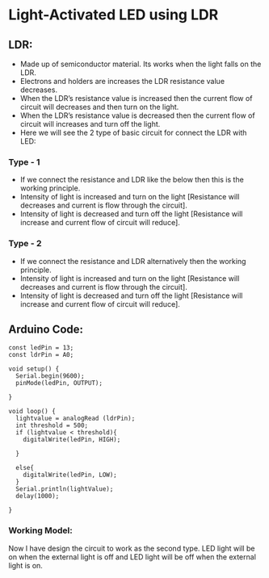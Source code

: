 # Light-Activated LED using LDR


## LDR:
- Made up of semiconductor material. Its works when the light falls on the LDR.
- Electrons and holders are increases the LDR resistance value decreases.
- When the LDR’s resistance value is increased then the current flow of circuit will decreases and then turn on the light.
- When the LDR’s resistance value is decreased then the current flow of circuit will increases and turn off the light.
- Here we will see the 2 type of basic circuit for connect the LDR with LED:

### Type - 1
- If we connect the resistance and LDR like the below then this is the working principle.
- Intensity of light is increased and turn on the light [Resistance will decreases and current is flow through the circuit].
- Intensity of light is decreased and turn off the light [Resistance will increase and current flow of circuit will reduce].

### Type - 2
- If we connect the resistance and LDR alternatively then the working principle.
- Intensity of light is increased and turn on the light [Resistance will decreases and current is flow through the circuit].
- Intensity of light is decreased and turn off the light [Resistance will increase and current flow of circuit will reduce].





## Arduino Code:

```
const ledPin = 13;
const ldrPin = A0;

void setup() {
  Serial.begin(9600);
  pinMode(ledPin, OUTPUT);

}

void loop() {
  lightvalue = analogRead (ldrPin);
  int threshold = 500;
  if (lightvalue < threshold){
    digitalWrite(ledPin, HIGH);

  }
  
  else{
    digitalWrite(ledPin, LOW);
  }
  Serial.println(lightValue);  
  delay(1000); 

}
```

### Working Model:
Now I have design the circuit to work as the second type.
LED light will be on when the external light is off and LED light will be off when the external light is on.


